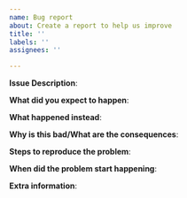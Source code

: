 ```yaml
---
name: Bug report
about: Create a report to help us improve
title: ''
labels: ''
assignees: ''

---
```

<!-- Write **BELOW** The Headers and **ABOVE** The comments else it may not be viewable -->
**Issue Description**:
<!---What is the problem?-->
**What did you expect to happen**: 
<!--Why do you think this is an issue?-->
**What happened instead**:
<!--How is what happened different from what you expected?-->
**Why is this bad/What are the consequences**:
<!--Why do you think this is an important issue?-->
**Steps to reproduce the problem**:
<!--The most important section. Review everything you did leading up to causing the issue.-->
**When did the problem start happening**:
<!--If your report is about something that used to work but no longer does, when was the last time you remember it working?-->
**Extra information**:
<!--Anything else you can tell us.-->
